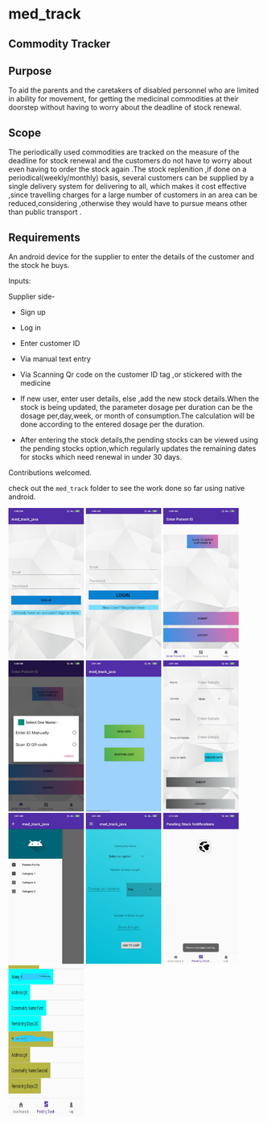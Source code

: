 # med_track

## Commodity Tracker

## Purpose		

To aid the parents and the caretakers of disabled personnel who are limited in ability for movement, for getting the medicinal commodities at their doorstep without having to worry about the deadline of stock renewal.

## Scope

The periodically used commodities are tracked on the measure of the deadline for stock renewal and the customers do not have to worry about even having to order the stock  again .The stock replenition ,if done on a periodical(weekly/monthly) basis, several customers can be supplied by a single delivery system for delivering to all, which makes it cost effective ,since travelling charges for  a large number of customers in an area can be reduced,considering ,otherwise they would have to pursue means other than public transport .

## Requirements

An android device for the supplier to enter the details of the customer and the stock he buys.

Inputs:

 Supplier side-

* Sign up

* Log in

* Enter customer ID 

* Via manual text entry

* Via Scanning Qr code on the customer ID tag ,or stickered with the medicine

* If new user, enter user details, else ,add the new stock details.When the stock is being updated, the parameter dosage per duration can be the dosage per,day,week, or month of consumption.The calculation will be done according to the entered dosage per the duration.

* After entering the stock details,the pending stocks can be viewed using the pending stocks option,which regularly updates the remaining dates for stocks which need renewal in under 30 days.


	


Contributions welcomed.

check out the ```med_track``` folder to see the work done so far using native android.



<img src="imgs/1.jpeg" height="300" width="150"/> <img src="imgs/2.jpeg" height="300" width="150"/> <img src="imgs/3.jpeg" height="300" width="150"/> <img src="imgs/4.jpeg" height="300" width="150"/> <img src="imgs/5.jpeg" height="300" width="150"/> <img src="imgs/6.jpeg" height="300" width="150"/> <img src="imgs/7.jpeg" height="300" width="150"/> <img src="imgs/8.jpeg" height="300" width="150"/> <img src="imgs/9.jpeg" height="300" width="150"/> <img src="imgs/10.jpeg" height="300" width="150"/>
